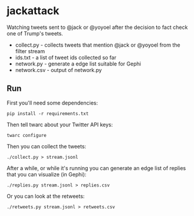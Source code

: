 # jackattack

Watching tweets sent to @jack or @yoyoel after the decision to fact check one of
Trump's tweets.

* collect.py - collects tweets that mention @jack or @yoyoel from the filter stream
* ids.txt - a list of tweet ids collected so far
* network.py - generate a edge list suitable for Gephi
* network.csv - output of network.py 

## Run

First you'll need some dependencies:

    pip install -r requirements.txt

Then tell twarc about your Twitter API keys:

    twarc configure
   
Then you can collect the tweets:

    ./collect.py > stream.jsonl

After a while, or while it's running you can generate an edge list of replies
that you can visualize (in Gephi):

    ./replies.py stream.jsonl > replies.csv

Or you can look at the retweets:

    ./retweets.py stream.jsonl > retweets.csv
